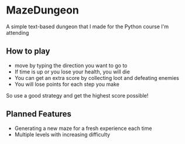 # MazeDungeon
A simple text-based dungeon that I made for the Python course I'm attending

## How to play
- move by typing the direction you want to go to
- If time is up or you lose your health, you will die
- You can get an extra score by collecting loot and defeating enemies
- You will lose points for each step you make

So use a good strategy and get the highest score possible!

## Planned Features
- Generating a new maze for a fresh experience each time
- Multiple levels with increasing difficulty
